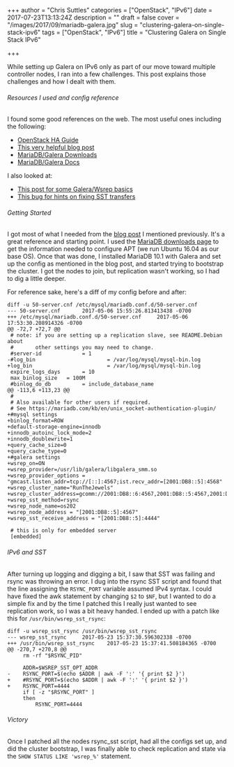 +++
author = "Chris Suttles"
categories = ["OpenStack", "IPv6"]
date = 2017-07-23T13:13:24Z
description = ""
draft = false
cover = "/images/2017/09/mariadb-galera.jpg"
slug = "clustering-galera-on-single-stack-ipv6"
tags = ["OpenStack", "IPv6"]
title = "Clustering Galera on Single Stack IPv6"

+++


While setting up Galera on IPv6 only as part of our move toward multiple controller nodes, I ran into a few challenges. This post explains those challenges and how I dealt with them.

###### Resources I used and config reference

I found some good references on the web. The most useful ones including the following:

* [OpenStack HA Guide](https://docs.openstack.org/ha-guide/shared-database-manage.html)
* [This very helpful blog post](https://blog.widodh.nl/2016/02/mariadb-galera-cluster-on-ipv6/)
* [MariaDB/Galera Downloads](https://downloads.mariadb.org/mariadb-galera/)
* [MariaDB/Galera Docs](https://mariadb.com/kb/en/mariadb/getting-started-with-mariadb-galera-cluster/)

I also looked at:

* [This post for some Galera/Wsrep basics](https://www.globo.tech/learning-center/install-galera-ubuntu-16/)
* [This bug for hints on fixing SST transfers](https://bugs.launchpad.net/galera/+bug/1130595)

###### Getting Started

I got most of what I needed from the [blog post](https://blog.widodh.nl/2016/02/mariadb-galera-cluster-on-ipv6/) I mentioned previously. It's a great reference and starting point. I used the [MariaDB downloads page](https://downloads.mariadb.org/mariadb-galera/) to get the information needed to configure APT (we run Ubuntu 16.04 as our base OS). Once that was done, I installed MariaDB 10.1 with Galera and set up the config as mentioned in the blog post, and started trying to bootstrap the cluster. I got the nodes to join, but replication wasn't working, so I had to dig a little deeper.

For reference sake, here's a diff of my config before and after:

```
diff -u 50-server.cnf /etc/mysql/mariadb.conf.d/50-server.cnf
--- 50-server.cnf       2017-05-06 15:55:26.813413438 -0700
+++ /etc/mysql/mariadb.conf.d/50-server.cnf     2017-05-06 17:53:30.208914326 -0700
@@ -72,7 +72,7 @@
 # note: if you are setting up a replication slave, see README.Debian about
 #       other settings you may need to change.
 #server-id             = 1
-#log_bin                       = /var/log/mysql/mysql-bin.log
+log_bin                        = /var/log/mysql/mysql-bin.log
 expire_logs_days       = 10
 max_binlog_size   = 100M
 #binlog_do_db          = include_database_name
@@ -113,6 +113,23 @@
 #
 # Also available for other users if required.
 # See https://mariadb.com/kb/en/unix_socket-authentication-plugin/
+#mysql settings
+binlog_format=ROW
+default-storage-engine=innodb
+innodb_autoinc_lock_mode=2
+innodb_doublewrite=1
+query_cache_size=0
+query_cache_type=0
+#galera settings
+wsrep_on=ON
+wsrep_provider=/usr/lib/galera/libgalera_smm.so
+wsrep_provider_options = "gmcast.listen_addr=tcp://[::]:4567;ist.recv_addr=[2001:DB8::5]:4568"
+wsrep_cluster_name="RunTheJewels"
+wsrep_cluster_address=gcomm://2001:DB8::6:4567,2001:DB8::5:4567,2001:DB8::4:4567
+wsrep_sst_method=rsync
+wsrep_node_name=os202
+wsrep_node_address = "[2001:DB8::5]:4567"
+wsrep_sst_receive_address = "[2001:DB8::5]:4444"

 # this is only for embedded server
 [embedded]
```

###### IPv6 and SST

After turning up logging and digging a bit, I saw that SST was failing and rsync was throwing an error. I dug into the rsync SST script and found that the line assigning the `RSYNC_PORT` variable assumed IPv4 syntax. I could have fixed the awk statement by changing `$2` to `$NF`, but I wanted to do a simple fix and by the time I patched this I really just wanted to see replication work, so I was a bit heavy handed. I ended up with a patch like this for `/usr/bin/wsrep_sst_rsync`:

```
diff -u wsrep_sst_rsync /usr/bin/wsrep_sst_rsync
--- wsrep_sst_rsync     2017-05-23 15:37:30.596302338 -0700
+++ /usr/bin/wsrep_sst_rsync    2017-05-23 15:37:41.508184365 -0700
@@ -270,7 +270,8 @@
     rm -rf "$RSYNC_PID"

     ADDR=$WSREP_SST_OPT_ADDR
-    RSYNC_PORT=$(echo $ADDR | awk -F ':' '{ print $2 }')
+    #RSYNC_PORT=$(echo $ADDR | awk -F ':' '{ print $2 }')
+    RSYNC_PORT=4444
     if [ -z "$RSYNC_PORT" ]
     then
         RSYNC_PORT=4444
```

###### Victory

Once I patched all the nodes rsync_sst script, had all the configs set up, and did the cluster bootstrap, I was finally able to check replication and state via the `SHOW STATUS LIKE 'wsrep_%'` statement.

